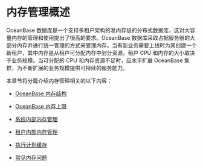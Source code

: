 内存管理概述 
===========================



OceanBase 数据库是一个支持多租户架构的准内存级的分布式数据库，这对大容量内存的管理和使用提出了很高的要求。OceanBase 数据库采取占据服务器的大部分内存并进行统一管理的方式来管理内存。当有新业务需要上线时为其创建一个新租户，其中内存是从租户可分配内存中划分资源，租户 CPU 和内存的大小取决于业务规模。当可分配的 CPU 和内存资源不足时，应水平扩展 OceanBase 集群，为不断扩展的业务规模提供可持续的服务能力。

本章节将分篇介绍内存管理相关的以下内容：

* [OceanBase 内存结构](/zh-CN/6.administrator-guide/3.basic-database-management/6.memory-management/2.memory-structure-of-oceanbase-database.md)

  

* [OceanBase 内存上限](/zh-CN/6.administrator-guide/3.basic-database-management/6.memory-management/3.maximum-memory-for-oceanbase-database.md)

  

* [系统内部内存管理](/zh-CN/6.administrator-guide/3.basic-database-management/6.memory-management/4.internal-system-memory-management.md)

  

* [租户内部内存管理](/zh-CN/6.administrator-guide/3.basic-database-management/6.memory-management/5.internal-tenant-memory-management.md)

  

* [执行计划缓存](/zh-CN/6.administrator-guide/3.basic-database-management/6.memory-management/6.plan-cache.md)

  

* [常见内存问题](/zh-CN/6.administrator-guide/3.basic-database-management/6.memory-management/7.common-memory-issues.md)

  



